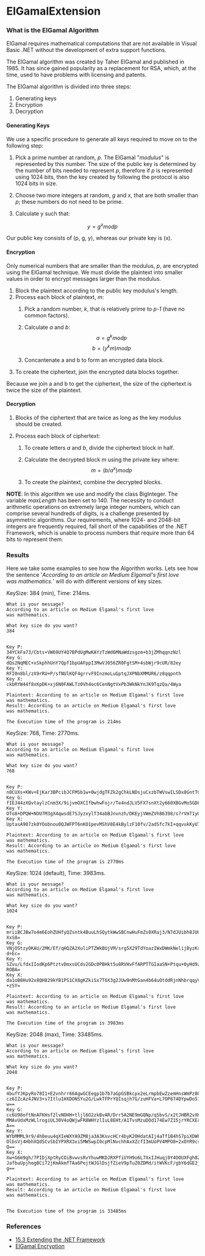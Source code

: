 # ElGamalExtension

### What is the ElGamal Algorithm

ElGamal requires mathematical computations that are not available in Visual Basic .NET without the development of extra support functions.

The ElGamal algorithm was created by Taher ElGamal and published in 1985. It has since gained popularity as a replacement for RSA, which, at the time, used to have problems with licensing and patents.

The ElGamal algorithm is divided into three steps:
1. Generating keys
2. Encryption
3. Decryption

#### Generating Keys

We use a specific procedure to generate all keys required to move on to the following step:

1. Pick a prime number at random, *p*. The ElGamal "*modulus*" is represented by this number. The size of the public key is determined by the number of bits needed to represent *p*, therefore if *p* is represented using 1024 bits, then the key created by following the protocol is also 1024 bits in size. 

2. Choose two more integers at random, *g* and *x*, that are both smaller than *p*; these numbers do not need to be prime.

3. Calculate y such that:

$$y = g^xmodp$$

Our public key consists of (p, g, y), whereas our private key is (x).

#### Encryption

Only numerical numbers that are smaller than the modulus, *p*, are encrypted using the ElGamal technique. We must divide the plaintext into smaller values in order to encrypt messages larger than the modulus.

1. Block the plaintext according to the public key modulus's length.
2. Process each block of plaintext, *m*:
	1. Pick a random number, *k*, that is relatively prime to *p-1* (have no common factors).

	2. Calculate *a* and *b*: $$a = g^kmodp$$ $$b = (y^km)modp$$ 
	3. Concantenate a and b to form an encrypted data block.
3. To create the ciphertext, join the encrypted data blocks together.

Because we join a and b to get the ciphertext, the size of the ciphertext is twice the size of the plaintext.

#### Decryption

1. Blocks of the ciphertext that are twice as long as the key modulus should be created.

2. Process each block of ciphertext:

	1. To create letters *a* and *b*, divide the ciphertext block in half.
	
	2. Calculate the decrypted block *m* using the private key where: $$m = (b/a^x)modp$$
	3. To create the plaintext, combine the decrypted blocks.

**NOTE**: In this algorithm we use and modify the class BigInteger. The variable *maxLength* has been set to 140. The necessity to conduct arithmetic operations on extremely large integer numbers, which can comprise several hundreds of digits, is a challenge presented by asymmetric algorithms. Our requirements, where 1024- and 2048-bit integers are frequently required, fall short of the capabilities of the .NET Framework, which is unable to process numbers that require more than 64 bits to represent them.

### Results

Here we take some examples to see how the Algorithm works. Lets see how the sentence '*According to an article on Medium Elgamal's first love was mathematics.*' will do with different versions of key sizes.

KeySize: 384 (min), Time: 214ms.
```
What is your message?
According to an article on Medium Elgamal's first love was mathematics.

What key size do you want?
384


Key P: 34YCkFa73/Cbts+VW69UY4Q7BPdUgMwKAYzTzWd6MNaWdzsgzm+b3jZMhqqnzNzl
Key G: dQs2NqMEC+xSkphhUnY7Qpf1bpUAFppI3MwVJ056ZR0FgtSM+4sbWjr9cUR/82ey
Key Y: RFI0n8bl/zX9rRU+P/sfNUlKQF4grrvF9InzmoLuGptqJXPNbXMMUR6/z8qqpnth
Key X: ckbRYW44f8xKpDK+xj6N0FAWLTz0Vh4oc6CenNgtVxPb3WkNkYnJK9TqzQa/4Wya

Plaintext: According to an article on Medium Elgamal's first love was mathematics.
Result: According to an article on Medium Elgamal's first love was mathematics.

The Execution time of the program is 214ms
```

KeySize: 768, Time: 2770ms.
```
What is your message?
According to an article on Medium Elgamal's first love was mathematics.

What key size do you want?
768


Key P: n0CUXs+KWv+EjKar3BPcibJCFMSb1w+0wjdgTFZk2gChkLNDsjuCxzbTWVswILSDx8GntTCuYTm/Hmlr7Ofpp6J91xXb8rQneOcEa2uBGbTY/1Z1u+vuLn4PwBm7VeeZ
Key G: fIEJ44zXQvtaylzCnm3X/9ijvmOXCIfbwhwFojr/Te4ndJLV5FX7snXt2y660XBGvMo5GD8BFyjXICO29KwxxGMDRnRAjpg/vhqzSGFCMUAJc6XdZsaGYnEFQSFZR7DF
Key Y: OTo8+DPQW+NOU7M3gX4qwsdE7SJyzxylT34abBJnvnzh/DKEyjVWmZVh86398/s7rVmT1yUVcKYACSdsI3CbzMkJSRIc/m9k5+8J6R+XQo8g+uNcliuof8SymV6+qaLk
Key X: UptasA987zk0YOobnou0QJWFPT6nKO1pevMShV8E4kBylzF10fv/2adSfc7kI+qqvukKyU7HX8vpvrZBoTvRJKxnH/59kDbztWeJCy2n5iZb3aoKi7KK9ORkcdG0GQZ4

Plaintext: According to an article on Medium Elgamal's first love was mathematics.
Result: According to an article on Medium Elgamal's first love was mathematics.

The Execution time of the program is 2770ms
```

KeySize: 1024 (default), Time: 3983ms.
```
What is your message?
According to an article on Medium Elgamal's first love was mathematics.

What key size do you want?
1024


Key P: mriiBCJBw7o4m6EohZUHfyQZsntk4BuuLhSQytkWwSBCnwHuFmZs0XRaj3/N7dJUibh8JUGloEKRZMi8OFHxkYWS+/X8sJPV82yojvwxBlcg2YCLhgL49yL8MTqu/lxJyLvjwzUu5wG/f8eeY/VJqyDDe9KlScv4fHX8Rm7
XxS8=
Key G: VNjOStzyOKAU/2MK/Ef/qHQZA2XuliPTZWkBUjVM/srg5X29TdYoazIWxDWmkNelijByzKraL+HdVlg0M9/KVCOz9eNk5YVw+Kwcc3lKZ8kWgR9KE6AenDyY1sR049nbGp4PzkgLbF2EozM4MdKXp2TaDcG4ySlhjUKFuJS
d+Ec=
Key Y: SZvu/LfdxIIodKp6PtztvDmxsUCdv2GDc0PBHkt5u8RVHvFfARPTTGIaaSN+Ptqu+0yHd9z3uD2POQdDWm4RamjdKfuF5xhbfMQaGyTsosdIGBaVMWn17YzBpFrEnq6buvZm+bmbA/R5CTPEoEImEgK9Tg67SwgEJHk0ysS
ROBA=
Key X: da1oB8Hu92x8QH829kYB1PS1CX8gKZkiSx7T6X3g2JUw9nMtGan4b64uOtddRjnNhbrqqyVmg8/WIGKGHo0PPSsLbC7IxxVS1UHMszIsG0vruq3pBU4tI7yX/XxDM22G29a+Sid5XHTdGm1fCXXYXiatcCPFfDh2nw4eC/7
+zSY=

Plaintext: According to an article on Medium Elgamal's first love was mathematics.
Result: According to an article on Medium Elgamal's first love was mathematics.

The Execution time of the program is 3983ms
```

KeySize: 2048 (max), Time: 33485ms.
```
What is your message?
According to an article on Medium Elgamal's first love was mathematics.

What key size do you want?
2048


Key P: 4bufYJKpyRo78I1+E2vnhrr66AgwGCEegp1b7b7aGpGSBkcpx2eLrmpbEwZzemHnsWmPz80pYcbTspcQl8Wg+woWbnRvXUMYRjTP5dl8aZWq+pG62wHIbBOVjOMMND6za/5Cl73GfGUa8mp+Oi0fLpvQhGU5g3/11nTPViW
cz6IZcAz4JNV3+s7Itlu1HXDONSYu2G/LwkTFPrYQIsqjh7G/zuHFVa+L7OP874DYpwDo517bBoc8KPptuAV34oLEKL8LnkVYQ24Dg42JA8Z4ojmgAsWJdjkQVjNFpCpwy7kmXX7tbuutun654Nxu0DAHFHC498EyWvtTAAza0AD9f
w==
Key G: cc6U98oftNnAFKHsf2lvNOHH+tljl6O2zkBvAR/Drr5A2NE9mGQNp/qSbvS/x2tJHBR2vXKf7h+I3iQgOz717JuUQuTcqoWMXWOABQnuIw+q8tsbXmfHegugjtEcImdrXjMfJX5/pVCZqgdhqVSvHRbHOv3z6Q4ZVAYmdmH
MMAvUdxMzWLlrogiUL30V4oQWjwFR8WHYzlIuL8EHt/A1TvsMzuDOd174Ew7Z15jrYRCXErx0IfjEqQyROdal8p+qs5sbHOk4WFCZ5rSvYlJOG52lzjV43FYEnuAUmgvoib0ybp08nEcvvsQ8c/2LsSQCMxtkMhfvD7XtQIVU6lLMo
A==
Key Y: WYbMMML9r9/4h0euu4qXIeWXYA9ZM8ja3A3KxvcHCr4byK20HdatAIj4aTf1B4h57piXDWFepTAlQDRvgDytKa62GnDtcNiIls3KWcqvdTkjvvCFJOAZxKB/soYp8dWp6lYOpuLgDzHcGAVSR+ZU3rUV/hHJlGpmypq45aP
OlbsVj4HbhXQdSCvSbIYPXRX3xi5MWSwpI0cpMlNvchhAxXZcfI3mUoPV4MPO8+2xOYR9csmr05hl4oo0pUIKr8AKGPRQkLqoo1Jgn3IXAMjOeQWZLxs2YEubBGDHhUnxEcctKIAwmrMyj2U1zf1iVpZquaPIJvu22DUbKo7zXCSp0
Q==
Key X: Xw+G6m9gh/7PIDjXptRyCOiBvwvsRvYhuwMKDJRXPfiUYH9o6L7XxIJHuqj0Y4OOUXFgh8ZRss1bCx18sQDaxddOWQlmDDI4yVlsJ09lMu2wQ+XoThlfQlbLkUMGb6d6CcBn9splZqszNUcQoDpLZUYew6zpM4QWhtuv3xu
JafbuUpjhegBCi72jKmAkmfTAa6PejtWJGlDsjfZieV9pTuZ0ZDMd/itWVKcF/gbY6dGE2jvK9AD81MAFN1qNZxH0Va4sMcJ9/5XyXHtHJsbmi7AzjABAdrJo8dryPu9pjNIyIXykEk+iM1asb3iq+iEgW7WeUP603n6uxF0snnE7W
g==

Plaintext: According to an article on Medium Elgamal's first love was mathematics.
Result: According to an article on Medium Elgamal's first love was mathematics.


The Execution time of the program is 33485ms
```

### References
- [15.3 Extending the .NET Framework](http://etutorials.org/Programming/Programming+.net+security/Part+III+.NET+Cryptography/Chapter+15.+Asymmetric+Encryption/15.3+Extending+the+.NET+Framework/)
- [ElGamal Encryption](https://en.wikipedia.org/wiki/ElGamal_encryption)
